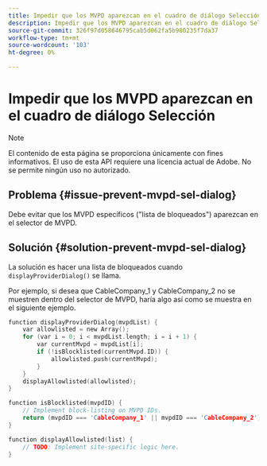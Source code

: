 ```yaml
---
title: Impedir que los MVPD aparezcan en el cuadro de diálogo Selección
description: Impedir que los MVPD aparezcan en el cuadro de diálogo Selección
source-git-commit: 326f97d058646795cab5d062fa5b980235f7da37
workflow-type: tm+mt
source-wordcount: '103'
ht-degree: 0%

---
```



# Impedir que los MVPD aparezcan en el cuadro de diálogo Selección

>[!NOTE]
>
>El contenido de esta página se proporciona únicamente con fines informativos. El uso de esta API requiere una licencia actual de Adobe. No se permite ningún uso no autorizado.

## Problema {#issue-prevent-mvpd-sel-dialog}

Debe evitar que los MVPD específicos (&quot;lista de bloqueados&quot;) aparezcan en el selector de MVPD.


## Solución {#solution-prevent-mvpd-sel-dialog}

La solución es hacer una lista de bloqueados cuando `displayProviderDialog()` se llama.

Por ejemplo, si desea que CableCompany_1 y CableCompany_2 no se muestren dentro del selector de MVPD, haría algo así como se muestra en el siguiente ejemplo.

```C
function displayProviderDialog(mvpdList) {
    var allowlisted = new Array();
    for (var i = 0; i < mvpdList.length; i = i + 1) {
        var currentMvpd = mvpdList[i];
        if (!isBlocklisted(currentMvpd.ID)) {
            allowlisted.push(currentMvpd);
        }
    }
    displayAllowlisted(allowlisted);
}

function isBlocklisted(mvpdID) {
    // Implement block-listing on MVPD IDs.
    return (mvpdID === 'CableCompany_1' || mvpdID === 'CableCompany_2');
}

function displayAllowlisted(list) {
    // TODO: Implement site-specific logic here.
} 
```

<!--
**Related Information**

* [Allow MVPDs in the Selection Dialog](/help/authentication/allow-mvpd-selectn-dialog.md)
* **Code samples**
* [Programmer integration guide](/help/authentication/programmer-integration-guide-overview.md)
-->
